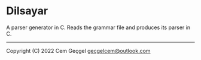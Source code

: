 <!-- SPDX-FileCopyrightText: 2022 Cem Geçgel <gecgelcem@outlook.com> -->
<!-- SPDX-License-Identifier: GPL-3.0-or-later -->

# Dilsayar

A parser generator in C. Reads the grammar file and produces its parser in C.

---

Copyright (C) 2022 Cem Geçgel <gecgelcem@outlook.com>
